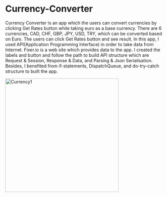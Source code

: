 # Currency-Converter
Currency Converter is an app which the users can convert currencies by clicking Get Rates button while taking euro as a base currency. There are 6 currencies, CAD, CHF, GBP, JPY, USD, TRY, which can be converted based on Euro. The users can click Get Rates button and see result. In this app, I used API(Application Programming Interface) in order to take data from Internet. Fixer.io is a web site which provides data to the app. I created the labels and button and follow the path to build API structure which are Request & Session, Response & Data, and Parsing & Json Serialisation. Besides, I benefited from if-statements, DispatchQueue, and do-try-catch structure to built the app. 

<img width="359" alt="Currency1" src="https://user-images.githubusercontent.com/92036779/187874365-8e37f38a-a949-4cf9-a7da-d90292768ddc.png">

